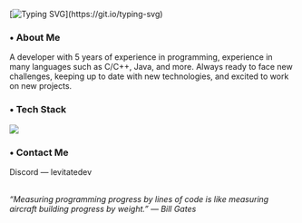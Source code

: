 [![Typing SVG](https://readme-typing-svg.demolab.com?font=Fira+Code&size=22&duration=4000&pause=1000&width=434&height=30&lines=Hey%2C+I'm+Levitate!)](https://git.io/typing-svg)

<h3> • About Me </h3>

A developer with 5 years of experience in programming, experience in many languages such as C/C++, Java, and more. Always ready to face new challenges, keeping up to date with new technologies, and excited to work on new projects.

<h3> • Tech Stack </h3>

![](https://skillicons.dev/icons?i=cpp,java,kotlin,rust,html,css,js,ts,mysql,json,git,github&perline=6)

<h3> • Contact Me </h3>
Discord — levitatedev

&nbsp;
<br>
*“Measuring programming progress by lines of code is like measuring aircraft building progress by weight.” — Bill Gates*
<br>
